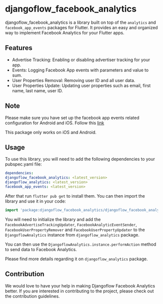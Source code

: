 # djangoflow_facebook_analytics

djangoflow_facebook_analytics is a library built on top of the `analytics` and `facebook_app_events` packages for Flutter. It provides an easy and organized way to implement Facebook Analytics for your Flutter apps.

## Features

- Advertise Tracking: Enabling or disabling advertiser tracking for your app.
- Events: Logging Facebook App events with parameters and value to sum.
- User Properties Removal: Removing user ID and all user data.
- User Properties Update: Updating user properties such as email, first name, last name, user ID.

## Note

Please make sure you have set up the facebook app events related configuration for Android and iOS. Follow this [link](https://pub.dev/packages/facebook_app_events#setting-things-up)

This package only works on iOS and Android.

## Usage

To use this library, you will need to add the following dependencies to your pubspec.yaml file:

```yaml
dependencies:
djangoflow_facebook_analytics: <latest_version>
djangoflow_analytics: <latest_version>
facebook_app_events: <latest_version>
```

After that run `flutter pub get` to install them.
You can then import the library and use it in your code:

```dart
import 'package:djangoflow_facebook_analytics/djangoflow_facebook_analytics.dart';
```

You will need to initialize the library and add the `FacebookAdvertiseTrackingUpdater`, `FacebookAnalyticEventSender`, `FacebookUserPropertyRemover` and `FacebookUserPropertyUpdater` to the `DjangoflowAnalytics` instance from `djangoflow_analytics` package.

You can then use the `DjangoflowAnalytics.instance.performAction` method to send data to Facebook Analytics.

Please find more details regarding it on `djangoflow_analytics` package.

## Contribution

We would love to have your help in making Djangoflow Facebook Analytics better. If you are interested in contributing to the project, please check out the contribution guidelines.
